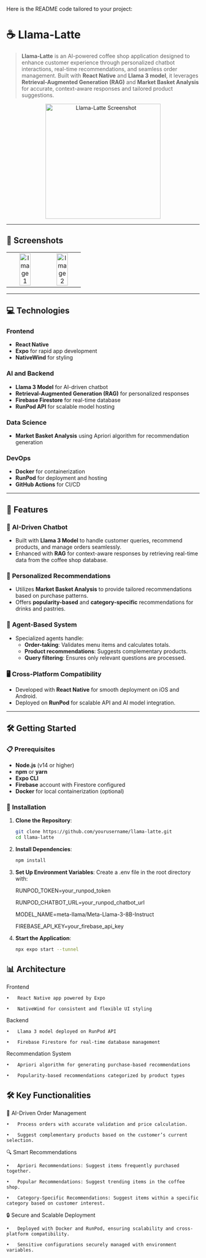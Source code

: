 Here is the README code tailored to your project:

# ☕ **Llama-Latte**

> **Llama-Latte** is an AI-powered coffee shop application designed to enhance customer experience through personalized chatbot interactions, real-time recommendations, and seamless order management. Built with **React Native** and **Llama 3 model**, it leverages **Retrieval-Augmented Generation (RAG)** and **Market Basket Analysis** for accurate, context-aware responses and tailored product suggestions.

<div align="center">
  <img src="https://github.com/user-attachments/assets/b8efdd37-d366-40c3-90e6-bb050779a2a4" alt="Llama-Latte Screenshot" width="300"/>
</div>

---

## 📸 **Screenshots**

<table>
  <tr>
    <td>
      <div align="center">
        <img src="https://github.com/user-attachments/assets/03a3f8c7-274e-4b87-bfe6-52e112286ff8" alt="Image 1" width="60%"/>
      </div>
    </td>
    <td>
      <div align="center">
        <img src="https://github.com/user-attachments/assets/8bd28126-35f4-4812-912b-ec8669daecf5" alt="Image 2" width="60%"/>
      </div>
    </td>
  </tr>
</table>

---

## 💻 **Technologies**

### **Frontend**

- **React Native**
- **Expo** for rapid app development
- **NativeWind** for styling

### **AI and Backend**

- **Llama 3 Model** for AI-driven chatbot
- **Retrieval-Augmented Generation (RAG)** for personalized responses
- **Firebase Firestore** for real-time database
- **RunPod API** for scalable model hosting

### **Data Science**

- **Market Basket Analysis** using Apriori algorithm for recommendation generation

### **DevOps**

- **Docker** for containerization
- **RunPod** for deployment and hosting
- **GitHub Actions** for CI/CD

---

## 🚀 **Features**

### 🤖 **AI-Driven Chatbot**

- Built with **Llama 3 Model** to handle customer queries, recommend products, and manage orders seamlessly.
- Enhanced with **RAG** for context-aware responses by retrieving real-time data from the coffee shop database.

### 🛒 **Personalized Recommendations**

- Utilizes **Market Basket Analysis** to provide tailored recommendations based on purchase patterns.
- Offers **popularity-based** and **category-specific** recommendations for drinks and pastries.

### 🎯 **Agent-Based System**

- Specialized agents handle:
  - **Order-taking**: Validates menu items and calculates totals.
  - **Product recommendations**: Suggests complementary products.
  - **Query filtering**: Ensures only relevant questions are processed.

### 🖥️ **Cross-Platform Compatibility**

- Developed with **React Native** for smooth deployment on iOS and Android.
- Deployed on **RunPod** for scalable API and AI model integration.

---

## 🛠️ **Getting Started**

### 📋 **Prerequisites**

- **Node.js** (v14 or higher)
- **npm** or **yarn**
- **Expo CLI**
- **Firebase** account with Firestore configured
- **Docker** for local containerization (optional)

### 🚀 **Installation**

1. **Clone the Repository**:

   ```bash
   git clone https://github.com/yourusername/llama-latte.git
   cd llama-latte

   ```

2. **Install Dependencies**:

   ```bash
   npm install
   ```

3. **Set Up Environment Variables**:
   Create a .env file in the root directory with:

   RUNPOD_TOKEN=your_runpod_token

   RUNPOD_CHATBOT_URL=your_runpod_chatbot_url

   MODEL_NAME=meta-llama/Meta-Llama-3-8B-Instruct

   FIREBASE_API_KEY=your_firebase_api_key

4. **Start the Application**:
   ```bash
   npx expo start --tunnel
   ```

## 📊 Architecture

Frontend

    •	React Native app powered by Expo

    •	NativeWind for consistent and flexible UI styling

Backend

    •	Llama 3 model deployed on RunPod API

    •	Firebase Firestore for real-time database management

Recommendation System

    •	Apriori algorithm for generating purchase-based recommendations

    •	Popularity-based recommendations categorized by product types

## 🛠️ Key Functionalities

🌟 AI-Driven Order Management

    •	Process orders with accurate validation and price calculation.

    •	Suggest complementary products based on the customer’s current selection.

🔍 Smart Recommendations

    •	Apriori Recommendations: Suggest items frequently purchased together.

    •	Popular Recommendations: Suggest trending items in the coffee shop.

    •	Category-Specific Recommendations: Suggest items within a specific category based on customer interest.

🔒 Secure and Scalable Deployment

    •	Deployed with Docker and RunPod, ensuring scalability and cross-platform compatibility.

    •	Sensitive configurations securely managed with environment variables.
